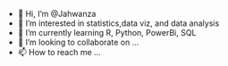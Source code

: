 - 👋 Hi, I’m @Jahwanza
- 👀 I’m interested in statistics,data viz, and data analysis
- 🌱 I’m currently learning R, Python, PowerBi, SQL
- 💞️ I’m looking to collaborate on ...
- 📫 How to reach me ...

<!---
Jahwanza/Jahwanza is a ✨ special ✨ repository because its `README.md` (this file) appears on your GitHub profile.
You can click the Preview link to take a look at your changes.
--->
